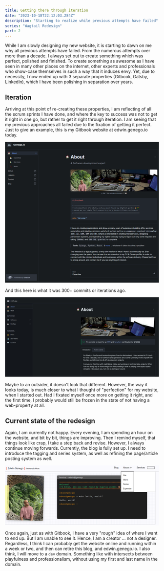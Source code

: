 ```yaml
---
title: Getting there through iteration
date: "2023-10-18T22:12:03.284Z"
description: "Starting to realize while previous attempts have failed"
series: "Wagtail Redesign"
part: 2
---
```


While I am slowly designing my new website, it is starting to dawn on me why all previous attempts have failed. From
the numerous attempts over more than a decade. I always set out to create something which was perfect, polished and
finished. To create something as awesome as I have seen in many other places on the internet, other experts and
professionals who show-case themselves in such a way that it induces envy. Yet, due to necessity, I now ended up with
3 separate properties (Gitbook, Gatsby, LinkedIn), which I have been polishing in separation over years.

## Iteration

Arriving at this point of re-creating these properties, I am reflecting of all the scrum sprints I have done, and where
the key to success was not to get it right in one go, but rather to get it right through iteration. I am seeing that my
previous approaches all failed due to the fixation of getting it perfect. Just to give an example, this is my Gitbook
website at edwin.genego.io today.

![img.png](img.png)

And this here is what it was 300+ commits or iterations ago.

![img_1.png](img_1.png)

Maybe to an outsider, it doesn't look that different. However, the way it looks today, is much closer to what I thought
of "perfection" for my website, when I started out. Had I fixated myself once more on getting it right, and the first
time, I probably would still be frozen in the state of not having a web-property at all.

## Current state of the redesign

Again, I am currently not happy. Every evening, I am spending an hour on the website, and bit by bit, things are
improving. Then I remind myself, that things look like crap, I take a step back and revise. However, I always continue
moving forwards. Currently, the blog is fully set up. I need to introduce the tagging and series system, as well as
refining the page/article posting system as well.

![current.gif](current.gif)

Once again, just as with Gitbook, I have a very "rough" idea of where I want to end up. But I am unable to see it.
Hence, I am a creator ... not a designer. Regardless, I think I can probably get the website online and running within a
week or two, and then can retire this blog, and edwin.genego.io. I also think, I will move to a `dev` domain. Something
like with intersects between playfulness and professionalism, without using my first and last name in the domain. 
